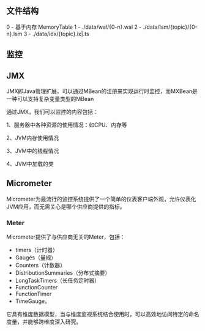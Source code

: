 ## 文件结构

0 - 基于内存 MemoryTable
1 - ./data/wal/{0-n}.wal
2 - ./data/lsm/{topic}/{0-n}.lsm
3 - ./data/idx/{topic}.ix|.ts

## 监控

## JMX

JMX即Java管理扩展，可以通过MBean的注册来实现运行时监控，而MXBean是一种可以支持复杂变量类型的MBean

通过JMX，我们可以监控的内容包括：

1、服务器中各种资源的使用情况：如CPU、内存等

2、JVM内存使用情况

3、JVM中的线程情况

4、JVM中加载的类


## Micrometer
Micrometer为最流行的监控系统提供了一个简单的仪表客户端外观，允许仪表化JVM应用，而无需关心是哪个供应商提供的指标。
### Meter

Micrometer提供了与供应商无关的Meter，包括：

- timers（计时器）
- Gauges（量规）
- Counters（计数器）
- DistributionSummaries（分布式摘要）
- LongTaskTimers（长任务定时器）
- FunctionCounter
- FunctionTimer
- TimeGauge。

它具有维度数据模型，当与维度监视系统结合使用时，可以高效地访问特定的命名度量，并能够跨维度深入研究。


